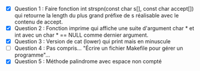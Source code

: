 - [x] Question 1 : Faire fonction int strspn(const char s[], const char accept[]) 
qui retourne la length du plus grand préfixe de s réalisable avec le contenu de accept.
- [x] Question 2 : Fonction imprime qui affiche une suite d'argument char * et int avec 
un char * == NULL comme dernier argument.
- [x] Question 3 : Version de cat (lower) qui print mais en minuscule
- [ ] Question 4 : Pas compris... "Écrire un fichier Makefile pour gérer un programme"...
- [x] Question 5 : Méthode palindrome avec espace non compté